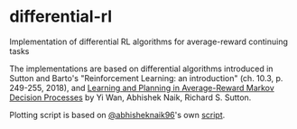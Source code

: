 # differential-rl
Implementation of differential RL algorithms for average-reward continuing tasks

The implementations are based on differential algorithms introduced in Sutton and Barto's "Reinforcement Learning: an introduction" (ch. 10.3, p. 249-255, 2018), and [Learning and Planning in Average-Reward Markov Decision Processes](https://arxiv.org/abs/2006.16318) by Yi Wan, Abhishek Naik, Richard S. Sutton.

Plotting script is based on [@abhisheknaik96](http://github.com/abhisheknaik96)'s own [script](https://github.com/abhisheknaik96/average-reward-methods/blob/master/learning_planning_exps.ipynb).
